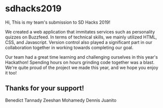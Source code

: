 # sdhacks2019

Hi, 
This is my team's submission to SD Hacks 2019! 

We created a web application that immitates services such as personality quizzes on Buzzfeed.
In terms of technical skills, we mainly utilized HTML, CSS, and Javascript. 
Version control also played a significant part in our collaboration together in working towards completing our goal.

Our team had a great time learning and challenging ourselves in this year's Hackathon! Spending hours on hours grinding code together was a blast. We're quite proud of the project we made this year, and we hope you enjoy it too!


Thanks for your support!
-------------------------
Benedict Tannady
Zeeshan Mohamedy
Dennis Juanito
